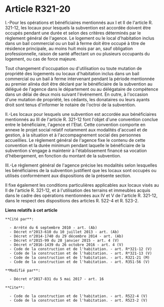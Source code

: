 # Article R321-20

I.-Pour les opérations et bénéficiaires mentionnés aux I et II de l'article R. 321-12, les locaux pour lesquels la subvention
est accordée doivent être occupés pendant une durée et selon des critères déterminés par le règlement général de l'agence. Le
logement ou le local d'habitation inclus dans un bail commercial ou un bail à ferme doit être occupé à titre de résidence
principale, au moins huit mois par an, sauf obligation professionnelle, raison de santé affectant un ou plusieurs occupants
du logement, ou cas de force majeure. 

Tout changement d'occupation ou d'utilisation ou toute mutation de propriété des logements ou locaux d'habitation inclus dans
un bail commercial ou un bail à ferme intervenant pendant la période mentionnée au premier alinéa doit être déclaré par le
bénéficiaire de la subvention au délégué de l'agence dans le département ou au délégataire de compétence dans un délai de
deux mois suivant l'événement. En outre, à l'occasion d'une mutation de propriété, les cédants, les donataires ou leurs
ayants droit sont tenus d'informer le notaire de l'octroi de la subvention. 

II.-Les locaux pour lesquels une subvention est accordée aux bénéficiaires mentionnés au III de l'article R. 321-12 font
l'objet d'une convention conclue entre le bénéficiaire, l'agence et l'Etat. Cette convention comporte en annexe le projet
social relatif notamment aux modalités d'accueil et de gestion, à la situation et à l'accompagnement social des personnes
accueillies. Le règlement général de l'agence fixe le contenu de cette convention et la durée minimum pendant laquelle le
bénéficiaire de la subvention s'engage à maintenir à l'établissement financé sa vocation d'hébergement, en fonction du
montant de la subvention. 

III.-Le règlement général de l'agence précise les modalités selon lesquelles les bénéficiaires de la subvention justifient
que les locaux sont occupés ou utilisés conformément aux dispositions de la présente section. 

Il fixe également les conditions particulières applicables aux locaux visés au II de l'article R. 321-12, et à l'utilisation
des terrains et immeubles acquis dans le cadre des opérations mentionnées aux IV et V de l'article R. 321-12, dans le respect
des dispositions des articles R. 522-4 et R. 523-2.

**Liens relatifs à cet article**

	**Cité par**:

	  - Arrêté du 6 septembre 2010 - art. (Ab)
	  - Décret n°2013-610 du 10 juillet 2013 - art. (Ab)
	  - Décret n°2014-1740 du 29 décembre 2014 - art. (Ab)
	  - Décret n°2015-99 du 28 janvier 2015 - art. 4 (V)
	  - Décret n°2016-1439 du 26 octobre 2016 - art. 4 (V)
	  - Code de la construction et de l'habitation. - art. R*321-12 (V)
	  - Code de la construction et de l'habitation. - art. R*321-13 (V)
	  - Code de la construction et de l'habitation. - art. R321-21 (M)
	  - Code de la construction et de l'habitation. - art. R351-56 (V)

	**Modifié par**:

	  - Décret n°2017-831 du 5 mai 2017 - art. 16

	**Cite**:

	  - Code de la construction et de l'habitation. - art. R522-4 (V)
	  - Code de la construction et de l'habitation. - art. R523-2 (V)
